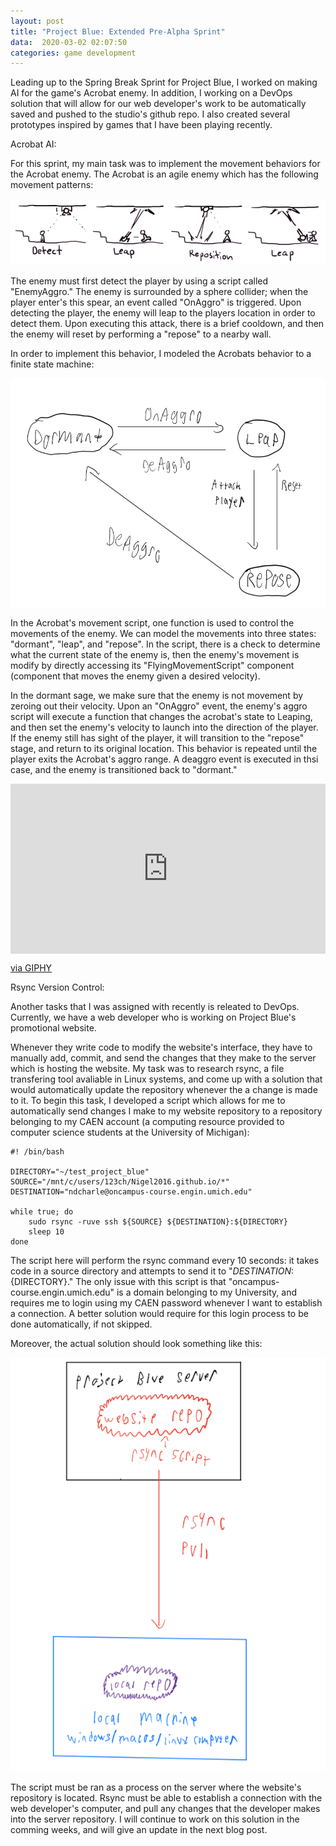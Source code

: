 ```yaml
---
layout: post
title: "Project Blue: Extended Pre-Alpha Sprint"
data:  2020-03-02 02:07:50
categories: game development
---
```


Leading up to the Spring Break Sprint for Project Blue, I worked on making AI for the game's Acrobat enemy. In addition, I working on a DevOps solution that will allow for our web developer's work to be automatically saved and pushed to the studio's github repo. I also created several prototypes inspired by games that I have been playing recently. 

Acrobat AI:

For this sprint, my main task was to implement the movement behaviors for the Acrobat enemy. The Acrobat is an agile enemy which has the following movement patterns:

![Movement](/files/AcrobatMovement.png)

The enemy must first detect the player by using a script called "EnemyAggro." The enemy is surrounded by a sphere collider; when the player enter's this spear, an event called "OnAggro" is triggered. Upon detecting the player, the enemy will leap to the players location in order to detect them. Upon executing this attack, there is a brief cooldown, and then the enemy will reset by performing a "repose" to a nearby wall. 

In order to implement this behavior, I modeled the Acrobats behavior to a finite state machine: 

![StateMachine](/files/AcrobatStateMachine.PNG)

In the Acrobat's movement script, one function is used to control the movements of the enemy. We can model the movements into three states: "dormant", "leap", and "repose". In the script, there is a check to determine what the current state of the enemy is, then the enemy's movement is modify by directly accessing its "FlyingMovementScript" component (component that moves the enemy given a desired velocity). 

In the dormant sage, we make sure that the enemy is not movement by zeroing out their velocity. Upon an "OnAggro" event, the enemy's aggro script will execute a function that changes the acrobat's state to Leaping, and then set the enemy's velocity to launch into the direction of the player. If the enemy still has sight of the player, it will transition to the "repose" stage, and return to its original location. This behavior is repeated until the player exits the Acrobat's aggro range. A deaggro event is executed in thsi case, and the enemy is transitioned back to "dormant." 

<div style="width:100%;height:0;padding-bottom:54%;position:relative;"><iframe src="https://giphy.com/embed/kxl8E6lOuWr2QSqtaz" width="100%" height="100%" style="position:absolute" frameBorder="0" class="giphy-embed" allowFullScreen></iframe></div><p><a href="https://giphy.com/gifs/kxl8E6lOuWr2QSqtaz">via GIPHY</a></p>

Rsync Version Control:

Another tasks that I was assigned with recently is releated to DevOps. Currently, we have a web developer who is working on Project Blue's promotional website. 

Whenever they write code to modify the website's interface, they have to manually add, commit, and send the changes that they make to the server which is hosting the website. My task was to research rsync, a file transfering tool avaliable in Linux systems, and come up with a solution that would automatically update the repository whenever the a change is made to it. To begin this task, I developed a script which allows for me to automatically send changes I make to my website repository to a repository belonging to my CAEN account (a computing resource provided to computer science students at the University of Michigan): 

~~~
#! /bin/bash

DIRECTORY="~/test_project_blue"
SOURCE="/mnt/c/users/123ch/Nigel2016.github.io/*"
DESTINATION="ndcharle@oncampus-course.engin.umich.edu"

while true; do
    sudo rsync -ruve ssh ${SOURCE} ${DESTINATION}:${DIRECTORY}
    sleep 10
done
~~~

The script here will perform the rsync command every 10 seconds: it takes code in a source directory and attempts to send it to "${DESTINATION}:${DIRECTORY}." The only issue with this script is that "oncampus-course.engin.umich.edu" is a domain belonging to my University, and requires me to login using my CAEN password whenever I want to establish a connection. A better solution would require for this login process to be done automatically, if not skipped.

Moreover, the actual solution should look something like this: 

![Movement](/files/rsync.png)

The script must be ran as a process on the server where the website's repository is located. Rsync must be able to establish a connection with the web developer's computer, and pull any changes that the developer makes into the server repository. I will continue to work on this solution in the comming weeks, and will give an update in the next blog post. 

